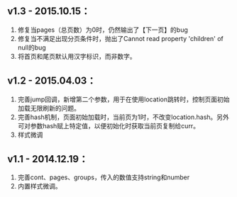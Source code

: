 ﻿## v1.3 - 2015.10.15：
1. 修复当pages（总页数）为0时，仍然输出了【下一页】的bug
1. 修复当不满足出现分页条件时，抛出了Cannot read property 'children' of null的bug
1. 将首页和尾页默认用汉字标识，而非数字。

## v1.2 - 2015.04.03：
1. 完善jump回调，新增第二个参数，用于在使用location跳转时，控制页面初始加载无限刷新的问题。
1. 完善hash机制，页面初始加载时，当前页为1时，不改变location.hash。另外可对参数hash赋上特定值，以便初始化时获取当前页复制给curr。
1. 样式微调


## v1.1 - 2014.12.19：
1. 完善cont、pages、groups，传入的数值支持string和number
1. 内置样式微调。